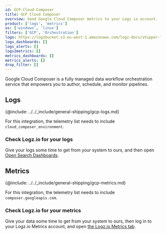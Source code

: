 ```yaml
---
id: GCP-Cloud-Composer
title: GCP Cloud Composer
overview: Send Google Cloud Composer metrics to your Logz.io account.
product: ['logs', 'metrics']
os: ['windows', 'linux']
filters: ['GCP', 'Orchestration']
logo: https://logzbucket.s3.eu-west-1.amazonaws.com/logz-docs/shipper-logos/gcpcomposer.png
logs_dashboards: []
logs_alerts: []
logs2metrics: []
metrics_dashboards: []
metrics_alerts: []
drop_filter: []
---
```




Google Cloud Composer is a fully managed data workflow orchestration service that empowers you to author, schedule, and monitor pipelines. 

## Logs 

{@include: ../../_include/general-shipping/gcp-logs.md}   

For this integration, the telemetry list needs to include `cloud_composer_environment`.

### Check Logz.io for your logs

Give your logs some time to get from your system to ours, and then open [Open Search Dashboards](https://app.logz.io/#/dashboard/osd).

## Metrics

{@include: ../../_include/general-shipping/gcp-metrics.md}

For this integration, the telemetry list needs to include `composer.googleapis.com`.

### Check Logz.io for your metrics

Give your data some time to get from your system to ours, then log in to your Logz.io Metrics account, and open [the Logz.io Metrics tab](https://app.logz.io/#/dashboard/metrics/).
